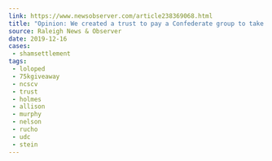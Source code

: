 ```yaml
---
link: https://www.newsobserver.com/article238369068.html
title: "Opinion: We created a trust to pay a Confederate group to take Silent Sam. It was the best solution."
source: Raleigh News & Observer
date: 2019-12-16
cases:
 - shamsettlement
tags:
 - loloped
 - 75kgiveaway
 - ncscv
 - trust
 - holmes
 - allison
 - murphy
 - nelson
 - rucho
 - udc
 - stein
---
```

